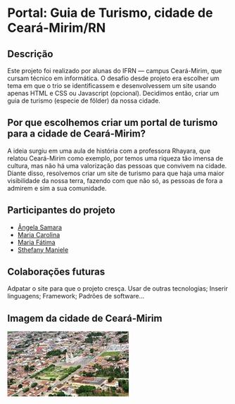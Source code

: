# Portal: Guia de Turismo, cidade de Ceará-Mirim/RN

## Descrição

Este projeto foi realizado por alunas do IFRN — campus Ceará-Mirim, que cursam técnico em informática. O desafio desde projeto era escolher um tema em que o trio se identificassem e desenvolvessem um site usando apenas HTML e CSS ou Javascript (opcional). Decidimos então, criar um guia de turismo (especie de fôlder) da nossa cidade.

## Por que escolhemos criar um portal de turismo para a cidade de Ceará-Mirim?

A ideia surgiu em uma aula de história com a professora Rhayara, que relatou Ceará-Mirim como exemplo, por temos uma riqueza tão imensa de cultura, mas não há uma valorização das pessoas que convivem na cidade. Diante disso, resolvemos criar um site de turismo para que haja uma maior visibilidade da nossa terra, fazendo com que não só, as pessoas de fora a admirem e sim a sua comunidade.

## Participantes do projeto

- [Ângela Samara](https://github.com/angelanunes)
- [Maria Carolina](https://github.com/MariaCarolinass)
- [Maria Fátima](https://github.com/Maria-fatimaa)
- [Sthefany Maniele](https://github.com/Sthefany-Maniele)

## Colaborações futuras

Adpatar o site para que o projeto cresça. Usar de outras tecnologias; Inserir linguagens; Framework; Padrões de software...

## Imagem da cidade de Ceará-Mirim

![cidade de Ceará-Mirim](_imagens/cearamirim.jpg)
